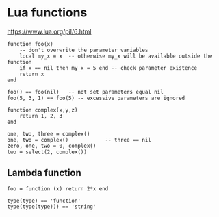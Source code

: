# Lua functions

https://www.lua.org/pil/6.html

    function foo(x) 
        -- don't overwrite the parameter variables
        local my_x = x  -- otherwise my_x will be available outside the function
        if x == nil then my_x = 5 end -- check parameter existence
        return x
    end

    foo() == foo(nil)   -- not set parameters equal nil
    foo(5, 3, 1) == foo(5) -- excessive parameters are ignored

    function complex(x,y,z)
        return 1, 2, 3
    end

    one, two, three = complex()
    one, two = complex()            -- three == nil
    zero, one, two = 0, complex()
    two = select(2, complex())


## Lambda function
    foo = function (x) return 2*x end

    type(type) == 'function'
    type(type(type))) == 'string'


